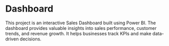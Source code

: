 # Dashboard
This project is an interactive Sales Dashboard built using Power BI. The dashboard provides valuable insights into sales performance, customer trends, and revenue growth. It helps businesses track KPIs and make data-driven decisions.
